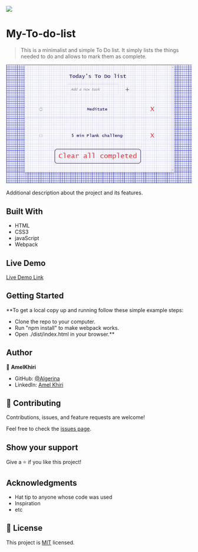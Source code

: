 ![](https://img.shields.io/badge/Microverse-blueviolet)

# My-To-do-list

> This is a minimalist and simple To Do list.  It simply lists the things needed to do and allows  to mark them as complete.

![screenshot](./screen.JPG)

Additional description about the project and its features.

## Built With

- HTML
- CSS3
- javaScript
- Webpack

## Live Demo

[Live Demo Link](https://rawcdn.githack.com/algerina/ToDoList-review/e9ad140cd0e2fa79f51f9d2086fcad692c4ad9f6/dist/index.html)


## Getting Started

**To get a local copy up and running follow these simple example steps:
- Clone the repo to your computer.
- Run "npm install" to make webpack works.
- Open ./dist/index.html in your browser.**



## Author

👤 **AmelKhiri**


- GitHub: [@Algerina](https://github.com/Algerina)
- LinkedIn: [Amel Khiri](https://linkedin.com/in/amel-khiri-qahwadji-37a550135)


## 🤝 Contributing

Contributions, issues, and feature requests are welcome!

Feel free to check the [issues page](https://github.com/algerina/My-To-do-list/issues).

## Show your support

Give a ⭐️ if you like this project!

## Acknowledgments

- Hat tip to anyone whose code was used
- Inspiration
- etc

## 📝 License

This project is [MIT](./MIT.md) licensed.

